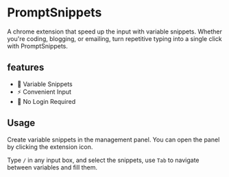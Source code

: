 # PromptSnippets

A chrome extension that speed up the input with variable snippets.
Whether you're coding, blogging, or emailing, turn repetitive typing into a single click with PromptSnippets.

## features

- 🧩 Variable Snippets
- ⚡ Convenient Input
- 🔐 No Login Required

## Usage

Create variable snippets in the management panel. You can open the panel by clicking the extension icon.

Type `/` in any input box, and select the snippets, use `Tab` to navigate between variables and fill them.
